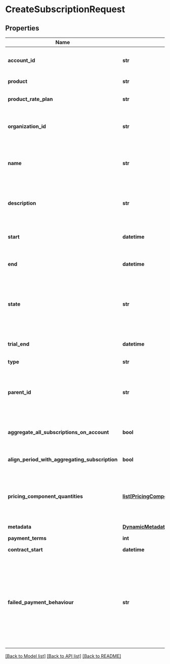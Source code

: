 # CreateSubscriptionRequest

## Properties
Name | Type | Description | Notes
------------ | ------------- | ------------- | -------------
**account_id** | **str** | {\&quot;description\&quot;:\&quot;ID of the BillForward Account who will own this subscription. You should ensure beforehand that the customer has had a BillForward Account created for them.\&quot;,\&quot;verbs\&quot;:[\&quot;POST\&quot;]} | 
**product** | **str** | {\&quot;description\&quot;:\&quot;Name or ID of the product.\&quot;,\&quot;verbs\&quot;:[\&quot;POST\&quot;]} | 
**product_rate_plan** | **str** | {\&quot;description\&quot;:\&quot;ID or name of the rate plan to which the subscription will be subscribing. Lookup by name is only possible if a &#x60;productID&#x60; is specified.\&quot;,\&quot;verbs\&quot;:[\&quot;POST\&quot;]} | 
**organization_id** | **str** | {\&quot;default\&quot;:\&quot;(Auto-populated using your authentication credentials)\&quot;,\&quot;description\&quot;:\&quot;ID of the BillForward Organization within which the requested Subscription should be created. If omitted, this will be auto-populated using your authentication credentials.\&quot;,\&quot;verbs\&quot;:[\&quot;POST\&quot;]} | [optional] 
**name** | **str** | {\&quot;default\&quot;:\&quot;(Subscription will be named after the rate plan to which the subscription subscribes)\&quot;,\&quot;description\&quot;:\&quot;Name of the created subscription. This is primarily for your benefit &amp;mdash; for example, to enable you to identify subscriptions at a glance in the BillForward web interface (e.g. &#39;Customer 1425, guy@mail.com, Premium membership&#39;).\&quot;,\&quot;verbs\&quot;:[\&quot;POST\&quot;]} | [optional] 
**description** | **str** | {\&quot;default\&quot;:\&quot;(null)\&quot;,\&quot;description\&quot;:\&quot;Description of the created subscription. This is primarily for your benefit &amp;mdash; for example, you could write here the mechanism through which you obtained this customer. (e.g. &#39;Customer obtained through Lazy Wednesdays promotion&#39;).\&quot;,\&quot;verbs\&quot;:[\&quot;POST\&quot;]} | [optional] 
**start** | **datetime** | {\&quot;default\&quot;:\&quot;(ServerNow upon receiving request)\&quot;,\&quot;description\&quot;:\&quot;ISO 8601 UTC DateTime (e.g. 2015-06-16T11:58:41Z) describing the date at which the subscription should enter its first service period.\&quot;,\&quot;verbs\&quot;:[\&quot;POST\&quot;]} | [optional] 
**end** | **datetime** | {\&quot;default\&quot;:\&quot;(1 period ahead of the &#x60;start&#x60; time)\&quot;,\&quot;description\&quot;:\&quot;ISO 8601 UTC DateTime (e.g. 2015-06-16T11:58:41Z) describing the date at which the subscription should finish its first service period.\&quot;,\&quot;verbs\&quot;:[\&quot;POST\&quot;]} | [optional] 
**state** | **str** | {\&quot;default\&quot;:\&quot;Provisioned\&quot;,\&quot;description\&quot;:\&quot;The state in which the created subscription will begin.&lt;br&gt;&lt;span class&#x3D;\\\&quot;label label-default\\\&quot;&gt;Provisioned&lt;/span&gt; &amp;mdash; The subscription will wait (without raising any invoices or beginning its service) until explicit action is taken to change its state.&lt;br&gt;&lt;span class&#x3D;\\\&quot;label label-default\\\&quot;&gt;AwaitingPayment&lt;/span&gt; &amp;mdash; The subscription is activated. After &#x60;start&#x60; time is surpassed, it will begin service and raise its first invoice.\&quot;,\&quot;verbs\&quot;:[\&quot;POST\&quot;]} | [optional] 
**trial_end** | **datetime** | {\&quot;default\&quot;:\&quot;(null)\&quot;,\&quot;description\&quot;:\&quot;ISO 8601 UTC DateTime (e.g. 2015-06-16T11:58:41Z) describing the date at which the subscription should leave the trial period.\&quot;,\&quot;verbs\&quot;:[\&quot;POST\&quot;]} | [optional] 
**type** | **str** |  | [optional] 
**parent_id** | **str** | {\&quot;default\&quot;:\&quot;(If a subscription exists which &#39;aggregates all subscriptions belonging to this BillForward Account&#39;, refer to the ID of that subscription. Otherwise: null)\&quot;,\&quot;description\&quot;:\&quot;ID of a parent subscription which will collect the charges raised by this subscription. The parent becomes responsible for paying those charges. If a subscription exists which &#39;aggregates all subscriptions belonging to this BillForward Account&#39;, then that parent will override any parent specified here.\&quot;,\&quot;verbs\&quot;:[\&quot;POST\&quot;]} | [optional] 
**aggregate_all_subscriptions_on_account** | **bool** | {\&quot;default\&quot;:false,\&quot;description\&quot;:\&quot;Whether this subscription should become an &#39;aggregating subscription&#39;, collecting charges (starting now) from all other subscriptions (current and future) belonging to this BillForward Account.\&quot;,\&quot;verbs\&quot;:[\&quot;POST\&quot;]} | [optional] [default to False]
**align_period_with_aggregating_subscription** | **bool** | {\&quot;default\&quot;:true,\&quot;description\&quot;:\&quot;Whether to override the &#x60;end&#x60; date to line up with the current period end of the &#39;aggregating subscription&#39; to which this subscription belongs.\&quot;,\&quot;verbs\&quot;:[\&quot;POST\&quot;]} | [optional] [default to False]
**pricing_component_quantities** | [**list[PricingComponentQuantityRequest]**](PricingComponentQuantityRequest.md) | {\&quot;default\&quot;:\&quot;(empty list)\&quot;,\&quot;description\&quot;:\&quot;Quantities that this subscription possesses (upon beginning service), of pricing components upon the subscription&#39;s rate plan. For example: you can set the subscription to begin its service with &#39;5 widgets&#39; consumed. Otherwise the &#39;default quantity&#39; will be observed instead, for each pricing component upon the rate plan.\&quot;,\&quot;verbs\&quot;:[\&quot;POST\&quot;]} | [optional] 
**metadata** | [**DynamicMetadata**](DynamicMetadata.md) | { \&quot;description\&quot; : \&quot;Add metadata.\&quot;, \&quot;verbs\&quot;:[\&quot;POST\&quot;] } | [optional] 
**payment_terms** | **int** |  | [optional] 
**contract_start** | **datetime** | {\&quot;description\&quot;:\&quot;start of the contracted period.  This will be after a trial, if one exists\&quot;,\&quot;verbs\&quot;:[\&quot;GET\&quot;]} | [optional] 
**failed_payment_behaviour** | **str** | {\&quot;default\&quot;:\&quot;None\&quot;,\&quot;description\&quot;:\&quot;The action that should be taken, should an invoice for some subscription to this rate plan remain unpaid despite the dunning period&#39;s being exceeded.&lt;br&gt;&lt;span class&#x3D;\\\&quot;label label-default\\\&quot;&gt;CancelSubscription&lt;/span&gt; &amp;mdash; Demotes the subscription to the &#x60;Failed&#x60; state as soon as the dunning period is exceeded.&lt;br&gt;&lt;span class&#x3D;\\\&quot;label label-default\\\&quot;&gt;None&lt;/span&gt; &amp;mdash; The subscription is allowed to continue in the &#x60;AwaitingPayment&#x60; state indefinitely even if the dunning period is exceeded.For slow payment cycles &amp;mdash; or when manual invoice remediation is common &amp;mdash; &lt;span class&#x3D;\\\&quot;label label-default\\\&quot;&gt;None&lt;/span&gt; is recommended.&lt;br&gt;In a heavily-automated SaaS environment, automatic cancellation via &lt;span class&#x3D;\\\&quot;label label-default\\\&quot;&gt;CancelSubscription&lt;/span&gt; is recommended.\&quot;,\&quot;verbs\&quot;:[\&quot;POST\&quot;,\&quot;PUT\&quot;,\&quot;GET\&quot;]} | [optional] 

[[Back to Model list]](../README.md#documentation-for-models) [[Back to API list]](../README.md#documentation-for-api-endpoints) [[Back to README]](../README.md)


